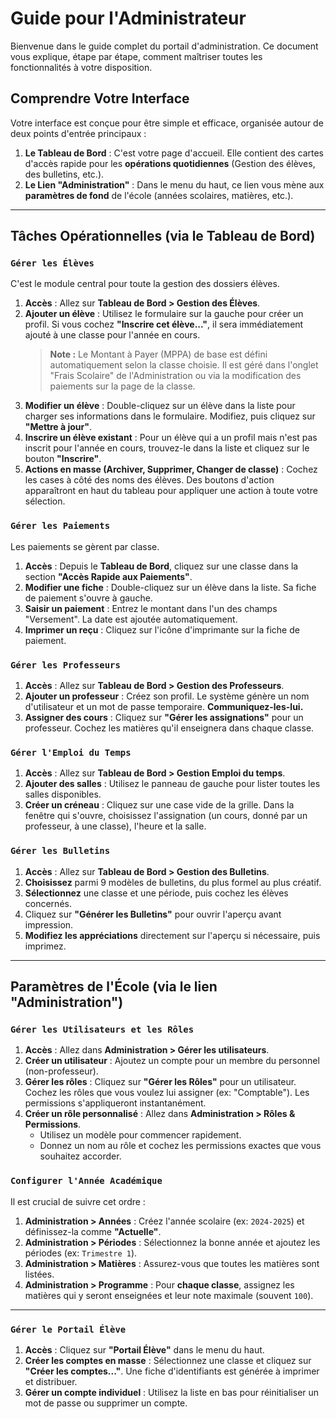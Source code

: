 # Guide pour l'Administrateur

Bienvenue dans le guide complet du portail d'administration. Ce document vous explique, étape par étape, comment maîtriser toutes les fonctionnalités à votre disposition.

## Comprendre Votre Interface

Votre interface est conçue pour être simple et efficace, organisée autour de deux points d'entrée principaux :

1.  **Le Tableau de Bord** : C'est votre page d'accueil. Elle contient des cartes d'accès rapide pour les **opérations quotidiennes** (Gestion des élèves, des bulletins, etc.).
2.  **Le Lien "Administration"** : Dans le menu du haut, ce lien vous mène aux **paramètres de fond** de l'école (années scolaires, matières, etc.).

---

## Tâches Opérationnelles (via le Tableau de Bord)

### `Gérer les Élèves`
C'est le module central pour toute la gestion des dossiers élèves.

1.  **Accès** : Allez sur **Tableau de Bord > Gestion des Élèves**.
2.  **Ajouter un élève** : Utilisez le formulaire sur la gauche pour créer un profil. Si vous cochez **"Inscrire cet élève..."**, il sera immédiatement ajouté à une classe pour l'année en cours.
    > **Note :** Le Montant à Payer (MPPA) de base est défini automatiquement selon la classe choisie. Il est géré dans l'onglet "Frais Scolaire" de l'Administration ou via la modification des paiements sur la page de la classe.
3.  **Modifier un élève** : Double-cliquez sur un élève dans la liste pour charger ses informations dans le formulaire. Modifiez, puis cliquez sur **"Mettre à jour"**.
4.  **Inscrire un élève existant** : Pour un élève qui a un profil mais n'est pas inscrit pour l'année en cours, trouvez-le dans la liste et cliquez sur le bouton **"Inscrire"**.
5.  **Actions en masse (Archiver, Supprimer, Changer de classe)** : Cochez les cases à côté des noms des élèves. Des boutons d'action apparaîtront en haut du tableau pour appliquer une action à toute votre sélection.

### `Gérer les Paiements`
Les paiements se gèrent par classe.

1.  **Accès** : Depuis le **Tableau de Bord**, cliquez sur une classe dans la section **"Accès Rapide aux Paiements"**.
2.  **Modifier une fiche** : Double-cliquez sur un élève dans la liste. Sa fiche de paiement s'ouvre à gauche.
3.  **Saisir un paiement** : Entrez le montant dans l'un des champs "Versement". La date est ajoutée automatiquement.
4.  **Imprimer un reçu** : Cliquez sur l'icône d'imprimante sur la fiche de paiement.

### `Gérer les Professeurs`
1.  **Accès** : Allez sur **Tableau de Bord > Gestion des Professeurs**.
2.  **Ajouter un professeur** : Créez son profil. Le système génère un nom d'utilisateur et un mot de passe temporaire. **Communiquez-les-lui.**
3.  **Assigner des cours** : Cliquez sur **"Gérer les assignations"** pour un professeur. Cochez les matières qu'il enseignera dans chaque classe.

### `Gérer l'Emploi du Temps`
1.  **Accès** : Allez sur **Tableau de Bord > Gestion Emploi du temps**.
2.  **Ajouter des salles** : Utilisez le panneau de gauche pour lister toutes les salles disponibles.
3.  **Créer un créneau** : Cliquez sur une case vide de la grille. Dans la fenêtre qui s'ouvre, choisissez l'assignation (un cours, donné par un professeur, à une classe), l'heure et la salle.

### `Gérer les Bulletins`
1.  **Accès** : Allez sur **Tableau de Bord > Gestion des Bulletins**.
2.  **Choisissez** parmi 9 modèles de bulletins, du plus formel au plus créatif.
3.  **Sélectionnez** une classe et une période, puis cochez les élèves concernés.
4.  Cliquez sur **"Générer les Bulletins"** pour ouvrir l'aperçu avant impression.
5.  **Modifiez les appréciations** directement sur l'aperçu si nécessaire, puis imprimez.

---

## Paramètres de l'École (via le lien "Administration")

### `Gérer les Utilisateurs et les Rôles`
1.  **Accès** : Allez dans **Administration > Gérer les utilisateurs**.
2.  **Créer un utilisateur** : Ajoutez un compte pour un membre du personnel (non-professeur).
3.  **Gérer les rôles** : Cliquez sur **"Gérer les Rôles"** pour un utilisateur. Cochez les rôles que vous voulez lui assigner (ex: "Comptable"). Les permissions s'appliqueront instantanément.
4.  **Créer un rôle personnalisé** : Allez dans **Administration > Rôles & Permissions**.
    - Utilisez un modèle pour commencer rapidement.
    - Donnez un nom au rôle et cochez les permissions exactes que vous souhaitez accorder.

### `Configurer l'Année Académique`
Il est crucial de suivre cet ordre :
1.  **Administration > Années** : Créez l'année scolaire (ex: `2024-2025`) et définissez-la comme **"Actuelle"**.
2.  **Administration > Périodes** : Sélectionnez la bonne année et ajoutez les périodes (ex: `Trimestre 1`).
3.  **Administration > Matières** : Assurez-vous que toutes les matières sont listées.
4.  **Administration > Programme** : Pour **chaque classe**, assignez les matières qui y seront enseignées et leur note maximale (souvent `100`).

---

### `Gérer le Portail Élève`
1.  **Accès** : Cliquez sur **"Portail Élève"** dans le menu du haut.
2.  **Créer les comptes en masse** : Sélectionnez une classe et cliquez sur **"Créer les comptes..."**. Une fiche d'identifiants est générée à imprimer et distribuer.
3.  **Gérer un compte individuel** : Utilisez la liste en bas pour réinitialiser un mot de passe ou supprimer un compte.